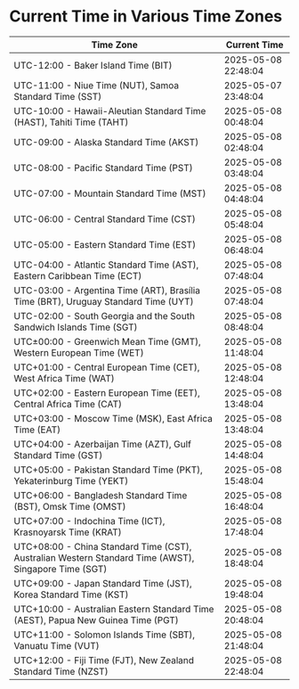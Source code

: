 # Current Time in Various Time Zones

| Time Zone | Current Time |
|-----------|--------------|
| UTC-12:00 - Baker Island Time (BIT) | 2025-05-08 22:48:04 |
| UTC-11:00 - Niue Time (NUT), Samoa Standard Time (SST) | 2025-05-07 23:48:04 |
| UTC-10:00 - Hawaii-Aleutian Standard Time (HAST), Tahiti Time (TAHT) | 2025-05-08 00:48:04 |
| UTC-09:00 - Alaska Standard Time (AKST) | 2025-05-08 02:48:04 |
| UTC-08:00 - Pacific Standard Time (PST) | 2025-05-08 03:48:04 |
| UTC-07:00 - Mountain Standard Time (MST) | 2025-05-08 04:48:04 |
| UTC-06:00 - Central Standard Time (CST) | 2025-05-08 05:48:04 |
| UTC-05:00 - Eastern Standard Time (EST) | 2025-05-08 06:48:04 |
| UTC-04:00 - Atlantic Standard Time (AST), Eastern Caribbean Time (ECT) | 2025-05-08 07:48:04 |
| UTC-03:00 - Argentina Time (ART), Brasília Time (BRT), Uruguay Standard Time (UYT) | 2025-05-08 07:48:04 |
| UTC-02:00 - South Georgia and the South Sandwich Islands Time (SGT) | 2025-05-08 08:48:04 |
| UTC±00:00 - Greenwich Mean Time (GMT), Western European Time (WET) | 2025-05-08 11:48:04 |
| UTC+01:00 - Central European Time (CET), West Africa Time (WAT) | 2025-05-08 12:48:04 |
| UTC+02:00 - Eastern European Time (EET), Central Africa Time (CAT) | 2025-05-08 13:48:04 |
| UTC+03:00 - Moscow Time (MSK), East Africa Time (EAT) | 2025-05-08 13:48:04 |
| UTC+04:00 - Azerbaijan Time (AZT), Gulf Standard Time (GST) | 2025-05-08 14:48:04 |
| UTC+05:00 - Pakistan Standard Time (PKT), Yekaterinburg Time (YEKT) | 2025-05-08 15:48:04 |
| UTC+06:00 - Bangladesh Standard Time (BST), Omsk Time (OMST) | 2025-05-08 16:48:04 |
| UTC+07:00 - Indochina Time (ICT), Krasnoyarsk Time (KRAT) | 2025-05-08 17:48:04 |
| UTC+08:00 - China Standard Time (CST), Australian Western Standard Time (AWST), Singapore Time (SGT) | 2025-05-08 18:48:04 |
| UTC+09:00 - Japan Standard Time (JST), Korea Standard Time (KST) | 2025-05-08 19:48:04 |
| UTC+10:00 - Australian Eastern Standard Time (AEST), Papua New Guinea Time (PGT) | 2025-05-08 20:48:04 |
| UTC+11:00 - Solomon Islands Time (SBT), Vanuatu Time (VUT) | 2025-05-08 21:48:04 |
| UTC+12:00 - Fiji Time (FJT), New Zealand Standard Time (NZST) | 2025-05-08 22:48:04 |
